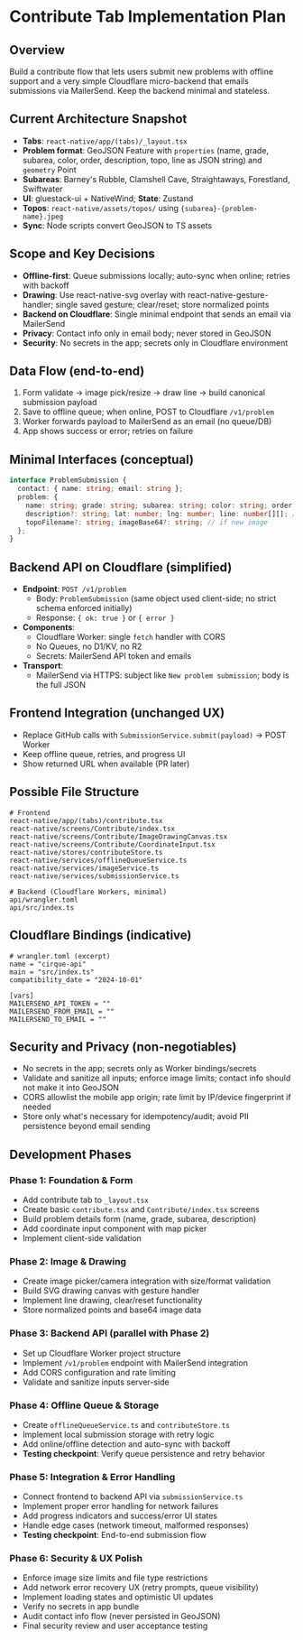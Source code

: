 # Contribute Tab Implementation Plan

## Overview

Build a contribute flow that lets users submit new problems with offline support and a very simple Cloudflare micro-backend that emails submissions via MailerSend. Keep the backend minimal and stateless.

## Current Architecture Snapshot
- **Tabs**: `react-native/app/(tabs)/_layout.tsx`
- **Problem format**: GeoJSON Feature with `properties` (name, grade, subarea, color, order, description, topo, line as JSON string) and `geometry` Point
- **Subareas**: Barney's Rubble, Clamshell Cave, Straightaways, Forestland, Swiftwater
- **UI**: gluestack-ui + NativeWind; **State**: Zustand
- **Topos**: `react-native/assets/topos/` using `{subarea}-{problem-name}.jpeg`
- **Sync**: Node scripts convert GeoJSON to TS assets

## Scope and Key Decisions
- **Offline-first**: Queue submissions locally; auto-sync when online; retries with backoff
- **Drawing**: Use react-native-svg overlay with react-native-gesture-handler; single saved gesture; clear/reset; store normalized points
- **Backend on Cloudflare**: Single minimal endpoint that sends an email via MailerSend
- **Privacy**: Contact info only in email body; never stored in GeoJSON
- **Security**: No secrets in the app; secrets only in Cloudflare environment

## Data Flow (end-to-end)
1. Form validate → image pick/resize → draw line → build canonical submission payload
2. Save to offline queue; when online, POST to Cloudflare `/v1/problem`
3. Worker forwards payload to MailerSend as an email (no queue/DB)
4. App shows success or error; retries on failure

## Minimal Interfaces (conceptual)
```ts
interface ProblemSubmission {
  contact: { name: string; email: string };
  problem: {
    name: string; grade: string; subarea: string; color: string; order: number;
    description?: string; lat: number; lng: number; line: number[][]; // normalized points
    topoFilename?: string; imageBase64?: string; // if new image
  };
}
```

## Backend API on Cloudflare (simplified)
- **Endpoint**: `POST /v1/problem`
  - Body: `ProblemSubmission` (same object used client-side; no strict schema enforced initially)
  - Response: `{ ok: true }` or `{ error }`
- **Components**:
  - Cloudflare Worker: single `fetch` handler with CORS
  - No Queues, no D1/KV, no R2
  - Secrets: MailerSend API token and emails
- **Transport**:
  - MailerSend via HTTPS: subject like `New problem submission`; body is the full JSON

## Frontend Integration (unchanged UX)
- Replace GitHub calls with `SubmissionService.submit(payload)` → POST Worker
- Keep offline queue, retries, and progress UI
- Show returned URL when available (PR later)

## Possible File Structure
```
# Frontend
react-native/app/(tabs)/contribute.tsx
react-native/screens/Contribute/index.tsx
react-native/screens/Contribute/ImageDrawingCanvas.tsx
react-native/screens/Contribute/CoordinateInput.tsx
react-native/stores/contributeStore.ts
react-native/services/offlineQueueService.ts
react-native/services/imageService.ts
react-native/services/submissionService.ts

# Backend (Cloudflare Workers, minimal)
api/wrangler.toml
api/src/index.ts
```

## Cloudflare Bindings (indicative)
```
# wrangler.toml (excerpt)
name = "cirque-api"
main = "src/index.ts"
compatibility_date = "2024-10-01"

[vars]
MAILERSEND_API_TOKEN = ""
MAILERSEND_FROM_EMAIL = ""
MAILERSEND_TO_EMAIL = ""
```

## Security and Privacy (non-negotiables)
- No secrets in the app; secrets only as Worker bindings/secrets
- Validate and sanitize all inputs; enforce image limits; contact info should not make it into GeoJSON
- CORS allowlist the mobile app origin; rate limit by IP/device fingerprint if needed
- Store only what's necessary for idempotency/audit; avoid PII persistence beyond email sending

## Development Phases

### Phase 1: Foundation & Form
- Add contribute tab to `_layout.tsx`
- Create basic `contribute.tsx` and `Contribute/index.tsx` screens
- Build problem details form (name, grade, subarea, description)
- Add coordinate input component with map picker
- Implement client-side validation

### Phase 2: Image & Drawing
- Create image picker/camera integration with size/format validation
- Build SVG drawing canvas with gesture handler
- Implement line drawing, clear/reset functionality
- Store normalized points and base64 image data

### Phase 3: Backend API (parallel with Phase 2)
- Set up Cloudflare Worker project structure
- Implement `/v1/problem` endpoint with MailerSend integration
- Add CORS configuration and rate limiting
- Validate and sanitize inputs server-side

### Phase 4: Offline Queue & Storage
- Create `offlineQueueService.ts` and `contributeStore.ts`
- Implement local submission storage with retry logic
- Add online/offline detection and auto-sync with backoff
- **Testing checkpoint**: Verify queue persistence and retry behavior

### Phase 5: Integration & Error Handling
- Connect frontend to backend API via `submissionService.ts`
- Implement proper error handling for network failures
- Add progress indicators and success/error UI states
- Handle edge cases (network timeout, malformed responses)
- **Testing checkpoint**: End-to-end submission flow

### Phase 6: Security & UX Polish
- Enforce image size limits and file type restrictions
- Add network error recovery UX (retry prompts, queue visibility)
- Implement loading states and optimistic UI updates
- Verify no secrets in app bundle
- Audit contact info flow (never persisted in GeoJSON)
- Final security review and user acceptance testing